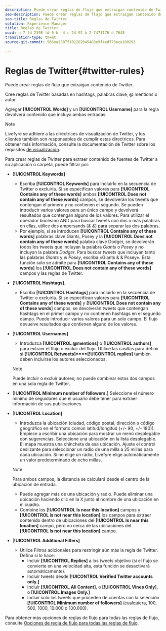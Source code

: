 ```yaml
---
description: Puede crear reglas de flujo que extraigan contenido de Twitter.
seo-description: Puede crear reglas de flujo que extraigan contenido de Twitter.
seo-title: Reglas de Twitter
solution: Experience Manager
title: Reglas de Twitter
uuid: a 7 fd 2398-fd 6 b -4 c 24-92 b 2-7471176 d 7648
translation-type: tm+mt
source-git-commit: 566ea2587f101202045488e9f4edf73ece100293

---
```



# Reglas de Twitter{#twitter-rules}

Puede crear reglas de flujo que extraigan contenido de Twitter.

Cree reglas de Twitter basadas en hashtags, palabras clave, @ mentions o autor.

Agregar **[!UICONTROL Words]** y un **[!UICONTROL Username]** para la regla devolverá contenido que incluya ambas entradas.

>[!NOTE]
>
>Livefyre se adhiere a las directrices de visualización de Twitter, y los clientes también son responsables de cumplir estas directrices. Para obtener más información, consulte la documentación de Twitter sobre los requisitos [de visualización](https://dev.twitter.com/terms/display-requirements).

Para crear reglas de Twitter para extraer contenido de fuentes de Twitter a su aplicación o carpeta, puede filtrar por:

* **[!UICONTROL Keywords]**
   * Escriba **[!UICONTROL Keywords]** para incluirlo en la secuencia de Twitter o excluirla. Si se especifican valores para **[!UICONTROL Contains any of these words]** ambos **[!UICONTROL Does not contain any of these words]** campos, se devolverán los tweets que contengan el primero y no contienen el segundo. Se pueden introducir varios valores para un único campo y devolverá resultados que contengan alguno de los valores. Para utilizar el operador booleano AND para buscar tweets con dos o más palabras en ellas, utilice dos ampersands (*& &*) para separar las dos palabras.
   * Por ejemplo, si se introducen **[!UICONTROL Contains any of these words]** palabras clave Giants, Posey y la **[!UICONTROL Does not contain any of these words]** palabra clave Dodger, se devolverán todos los tweets que incluyan la palabra *Giants* o *Posey* y no incluyan la palabra *Dodger*.
Para buscar tweets que incluyan tanto las palabras *Giants* y *el Posey*, escriba «Giants & & Posey». Esta función solo se admite para **[!UICONTROL Contains any of these words]** los **[!UICONTROL Does not contain any of these words]** campos y las reglas de Twitter.

* **[!UICONTROL Hashtags]**.
   * Escriba **[!UICONTROL Hashtags]** para incluirlo en la secuencia de Twitter o excluirla. Si se especifican valores para **[!UICONTROL Contains any of these words]** y **[!UICONTROL Does not contain any of these words]** campos, se devolverán tweets que contengan hashtags en el primer campo y no contienen hashtags en el segundo campo. Puede introducir varios valores para un solo campo. El flujo devuelve resultados que contienen alguno de los valores.

* **[!UICONTROL Usernames]**
   * Introduzca **[!UICONTROL @mentions]** o **[!UICONTROL authors]** para extraer el flujo o excluir del flujo. Utilice las casillas para definir si **[!UICONTROL Retweets]****[!UICONTROL replies]** también deben incluirse los autores seleccionados.
   >[!NOTE]
   >
   >Puede incluir o excluir autores; no puede combinar estos dos campos en una sola regla de Twitter.

* **[!UICONTROL Minimum number of followers.]** Seleccione el número mínimo de seguidores que el usuario debe tener para extraer información de sus publicaciones.
* **[!UICONTROL Location]**

   * Introduzca la ubicación (ciudad, código postal, dirección o código geográfico en el formato común latitud/longitud (+/- 90, +/- 180)). Empiece a escribir una ubicación para mostrar un menú desplegable con sugerencias. Seleccione una ubicación en la lista desplegable. El mapa muestra una chincheta de esa ubicación. Ajuste el control deslizante para seleccionar un radio de una milla a 25 millas para cada ubicación. Si no elige un radio, Livefyre elige automáticamente un valor predeterminado de ocho millas.
   >[!NOTE]
   >
   >Para ambos campos, la distancia se calculará desde el centro de la ubicación de entrada.

   * Puede agregar más de una ubicación y radio. Puede eliminar una ubicación haciendo clic en la X junto al nombre de una ubicación en el cuadro.
   * Combine los **[!UICONTROL Is near this location]** campos y **[!UICONTROL Is not near this location]** los campos para extraer contenido dentro de ubicaciones del **[!UICONTROL Is near this location]** campo, pero no cerca de las ubicaciones del **[!UICONTROL Is not near this location]** campo.


* **[!UICONTROL Additional Filters]**
   * Utilice Filtros adicionales para restringir aún más la regla de Twitter. Defina si lo hace:
      * Incluir **[!UICONTROL Replies]** a los tweets objetivo (si el flujo se convierte en una velocidad alta, esta función se desactivará automáticamente).
      * Incluir tweets desde **[!UICONTROL Verified Twitter accounts only.]**
      * Incluir **[!UICONTROL All Content]**, o **[!UICONTROL Vines Only]**, o **[!UICONTROL Images Only.]**
      * Incluir solo los tweets que proceden de cuentas con la selección **[!UICONTROL Minimum number of followers]** (cualquiera, 100, 500, 1000, 10.000 o 100.000).

Para obtener más opciones de reglas de flujo para todas las reglas de flujo, consulte [Opciones de regla de flujo para todas las reglas de flujo](../c-streams/c-stream-rule-options-for-all-stream-rules.md#c_stream_rule_options_for_all_stream_rules).
